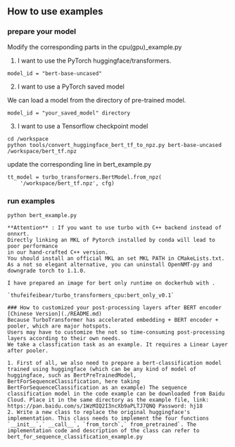 ## How to use examples
### prepare your model
Modify the corresponding parts in the cpu(gpu)_example.py
1. I want to use the PyTorch huggingface/transformers.
```
model_id = "bert-base-uncased"
```
2. I want to use a PyTorch saved model

We can load a model from the directory of pre-trained model.
```
model_id = "your_saved_model" directory
```

3. I want to use a Tensorflow checkpoint model

```
cd /workspace
python tools/convert_huggingface_bert_tf_to_npz.py bert-base-uncased /workspace/bert_tf.npz
```
update the corresponding line in bert_example.py
```
tt_model = turbo_transformers.BertModel.from_npz(
    '/workspace/bert_tf.npz', cfg)
```
### run examples
```
python bert_example.py

**Attention** : If you want to use turbo with C++ backend instead of onnxrt.
Directly linking an MKL of Pytorch installed by conda will lead to poor performance
in our hand-crafted C++ version.
You should install an official MKL an set MKL PATH in CMakeLists.txt.
As a not so elegant alternative, you can uninstall OpenNMT-py and downgrade torch to 1.1.0.

I have prepared an image for bert only runtime on dockerhub with .

`thufeifeibear/turbo_transformers_cpu:bert_only_v0.1`

### How to customized your post-processing layers after BERT encoder
[Chinese Version](./README.md)
Because TurboTransformer has accelerated embedding + BERT encoder + pooler, which are major hotspots.
Users may have to customize the not so time-consuming post-processing layers according to their own needs.
We take a classfication task as an example. It requires a Linear Layer after pooler.

1. First of all, we also need to prepare a bert-classification model trained using huggingface (which can be any kind of model of huggingface, such as BertPreTrainedModel, BertForSequenceClassification, here taking BertForSequenceClassification as an example) The sequence classification model in the code example can be downloaded from Baidu Cloud. Place it in the same directory as the example file, link: https://pan.baidu.com/s/1WzMIQ2I3ncXb9aPLTJ7QNQ Password: hj18
2. Write a new class to replace the original huggingface's implementation. This class needs to implement the four functions `__init__`,` __call__`, `from_torch`,` from_pretrained`. The implementation code and description of the class can refer to bert_for_sequence_classification_example.py
